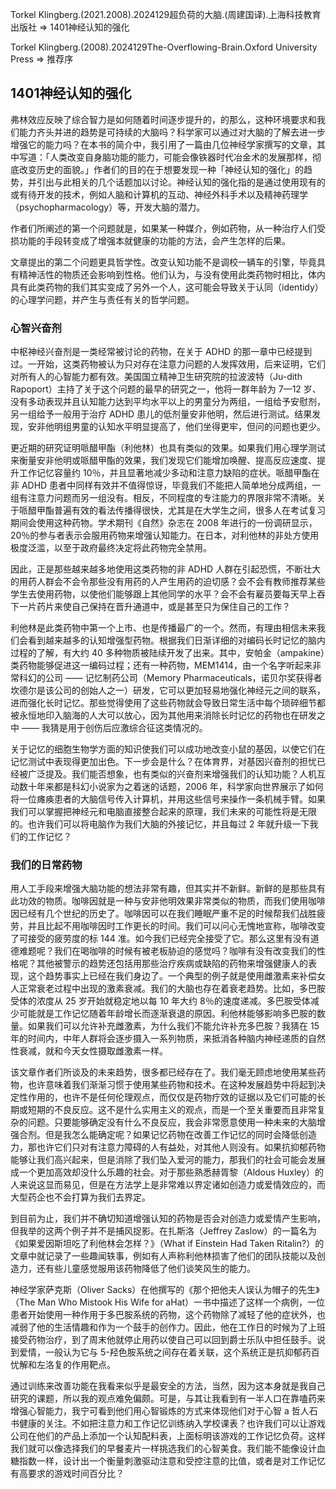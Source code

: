 Torkel Klingberg.(2021.2008).2024129超负荷的大脑.(周建国译).上海科技教育出版社 => 1401神经认知的强化

Torkel Klingberg.(2008).2024129The-Overflowing-Brain.Oxford University Press => 推荐序

## 1401神经认知的强化

弗林效应反映了综合智力是如何随着时间逐步提升的，的那么，这种环境要求和我们能力齐头并进的趋势是可持续的大脑吗？科学家可以通过对大脑的了解去进一步增强它的能力吗？在本书的简介中，我引用了一篇由几位神经学家撰写的文章，其中写道：「人类改变自身脑功能的能力，可能会像铁器时代冶金术的发展那样，彻底改变历史的面貌。」作者们的目的在于想要发现一种「神经认知的强化」的趋势，并引出与此相关的几个话题加以讨论。神经认知的强化指的是通过使用现有的或有待开发的技术，例如人脑和计算机的互动、神经外科手术以及精神药理学（psychopharmacology）等，开发大脑的潜力。

作者们所阐述的第一个问题就是，如果某一种媒介，例如药物，从一种治疗人们受损功能的手段转变成了增强本就健康的功能的方法，会产生怎样的后果。

文章提出的第二个问题更具哲学性。改变认知功能不是调校一辆车的引擎，毕竟具有精神活性的物质还会影响到性格。他们认为，与没有使用此类药物时相比，体内具有此类药物的我们其实变成了另外一个人，这可能会导致关于认同（identidy）的心理学问题，并产生与责任有关的哲学问题。

### 心智兴奋剂

中枢神经兴奋剂是一类经常被讨论的药物，在关于 ADHD 的那一章中已经提到过。一开始，这类药物被认为只对存在注意力问题的人发挥效用，后来证明，它们对所有人的心智能力都有效。美国国立精神卫生研究院的拉波波特（Ju-dith Rapoport）主持了关于这个问题的最早的研究之一，他将一群年龄为 7—12 岁、没有多动表现并且认知能力达到平均水平以上的男童分为两组，一组给予安慰剂，另一组给予一般用于治疗 ADHD 患儿的低剂量安非他明，然后进行测试。结果发现，安非他明组男童的认知水平明显提高了，他们坐得更牢，但问的问题也更少。

更近期的研究证明哌醋甲酯（利他林）也具有类似的效果。如果我们用心理学测试来衡量安非他明或哌醋甲酯的效果，我们发现它们能增加唤醒、提高反应速度、提升工作记忆容量约 10％，并且显著地减少多动和注意力缺陷的症状。哌醋甲酯在非 ADHD 患者中同样有效并不值得惊讶，毕竟我们不能把人简单地分成两组，一组有注意力问题而另一组没有。相反，不同程度的专注能力的界限非常不清晰。关于哌醋甲酯普遍有效的看法传播得很快，尤其是在大学生之间，很多人在考试复习期间会使用这种药物。学术期刊《自然》杂志在 2008 年进行的一份调研显示，20％的参与者表示会服用药物来增强认知能力。在日本，对利他林的非处方使用极度泛滥，以至于政府最终决定将此药物完全禁用。

因此，正是那些越来越多地使用这类药物的非 ADHD 人群在引起恐慌，不断壮大的用药人群会不会令那些没有用药的人产生用药的迫切感？会不会有教师推荐某些学生去使用药物，以使他们能够跟上其他同学的水平？会不会有雇员要每天早上吞下一片药片来使自己保持在晋升通道中，或是甚至只为保住自己的工作？

利他林是此类药物中第一个上市、也是传播最广的一个。然而，有理由相信未来我们会看到越来越多的认知增强型药物。根据我们日渐详细的对编码长时记忆的脑内过程的了解，有大约 40 多种物质被陆续开发了出来。其中，安帕金（ampakine）类药物能够促进这一编码过程；还有一种药物，MEM1414，由一个名字听起来非常科幻的公司 —— 记忆制药公司（Memory Pharmaceuticals，诺贝尔奖获得者坎德尔是该公司的创始人之一）研发，它可以更加轻易地强化神经元之间的联系，进而强化长时记忆。那些觉得使用了这些药物就会导致日常生活中每个琐碎细节都被永恒地印入脑海的人大可以放心，因为其他用来消除长时记忆的药物也在研发之中 —— 我猜是用于创伤后应激综合征这类情况的。

关于记忆的细胞生物学方面的知识使我们可以成功地改变小鼠的基因，以使它们在记忆测试中表现得更加出色。下一步会是什么？在体育界，对基因兴奋剂的担忧已经被广泛提及。我们能否想象，也有类似的兴奋剂来增强我们的认知功能？人机互动数十年来都是科幻小说家为之着迷的话题，2006 年，科学家向世界展示了如何将一位瘫痪患者的大脑信号传入计算机，并用这些信号来操作一条机械手臂。如果我们可以掌握把神经元和电脑直接整合起来的原理，我们未来的可能性将是无限的。也许我们可以将电脑作为我们大脑的外接记忆，并且每过 2 年就升级一下我们的工作记忆？

### 我们的日常药物

用人工手段来增强大脑功能的想法非常有趣，但其实并不新鲜。新鲜的是那些具有此功效的物质。咖啡因就是一种与安非他明效果非常类似的物质，而我们使用咖啡因已经有几个世纪的历史了。咖啡因可以在我们睡眠严重不足的时候帮我们战胜疲劳，并且比起不用咖啡因时工作更长的时间。我们可以问心无愧地宣称，咖啡改变了可接受的疲劳度的标 144 准。如今我们已经完全接受了它。那么这里有没有道德难题呢？我们在喝咖啡的时候有被老板胁迫的感觉吗？咖啡有没有改变我们的性格呢？其他被警示的趋势还包括用那些治疗疾病或缺陷的药物来增强健康人的表现，这个趋势事实上已经在我们身边了。一个典型的例子就是使用雌激素来补偿女人正常衰老过程中出现的激素衰减。我们的大脑也存在着衰老趋势。比如，多巴胺受体的浓度从 25 岁开始就稳定地以每 10 年大约 8％的速度递减。多巴胺受体减少可能就是工作记忆随着年龄增长而逐渐衰退的原因。利他林能够影响多巴胺的数量。如果我们可以允许补充雌激素，为什么我们不能允许补充多巴胺？我猜在 15 年的时间内，中年人群将会逐步摄入一系列物质，来抵消各种脑内神经递质的自然性衰减，就和今天女性摄取雌激素一样。

该文章作者们所谈及的未来趋势，很多都已经存在了。我们毫无顾虑地使用某些药物，也许意味着我们渐渐习惯于使用某些药物和技术。在这种发展趋势中将起到决定性作用的，也许不是任何伦理观点，而仅仅是药物疗效的证据以及它们可能的长期或短期的不良反应。这不是什么实用主义的观点，而是一个至关重要而且非常复杂的问题。只要能够确定没有什么不良反应，我会非常愿意使用一种未来的大脑增强合剂。但是我怎么能确定呢？如果记忆药物在改善工作记忆的同时会降低创造力，那也许它们只对有注意力障碍的人有益处，对其他人则没有。如果抗抑郁药物能够让我们高兴起来，但是消除了我们坠入爱河的能力，那我们的社会可能会发展成一个更加高效却没什么乐趣的社会。对于那些熟悉赫胥黎（Aldous Huxley）的人来说这显而易见，但是在方法学上是非常难以界定诸如创造力或爱情效应的，而大型药企也不会打算为我们去界定。

到目前为止，我们并不确切知道增强认知的药物是否会对创造力或爱情产生影响，但我举的这两个例子并不是捕风捉影。在扎斯洛（Jeffrey Zaslow）的一篇名为《如果爱因斯坦吃了利他林会怎样？》（What if Einstein Had Taken Ritalin?）的文章中就记录了一些趣闻轶事，例如有人声称利他林损害了他们的团队技能以及创造力，还有些儿童感觉服用该药物降低了他们谈笑风生的能力。

神经学家萨克斯（Oliver Sacks）在他撰写的《那个把他夫人误认为帽子的先生》（The Man Who Mistook His Wife for aHat）一书中描述了这样一个病例，一位患者开始使用一种作用于多巴胺系统的药物，这个药物除了减轻了他的症状外，也减弱了他的生活情趣和作为一个鼓手的创作力。因此，他在工作日的时候为了上班接受药物治疗，到了周末他就停止用药以使自己可以回到爵士乐队中担任鼓手。说到爱情，一般认为它与 5-羟色胺系统之间存在着关联，这个系统正是抗抑郁药百忧解和左洛复的作用靶点。

通过训练来改善功能在我看来似乎是最安全的方法，当然，因为这本身就是我自己研究的课题，所以我的观点难免偏颇。可是，与其让我看到有一半人口在靠嗑药来增强心智能力，我宁可看到他们用心智锻炼的方式来体现他们对于心智 a 哲人石书健康的关注。不如把注意力和工作记忆训练纳入学校课表？也许我们可以让游戏公司在他们的产品上添加一个认知配料表，上面标明该游戏的工作记忆负荷。这样我们就可以像选择我们的早餐麦片一样挑选我们的心智美食。我们能不能像设计血糖指数一样，设计出一个衡量刺激驱动注意和受控注意的比值，或者是对工作记忆有高要求的游戏时间百分比？